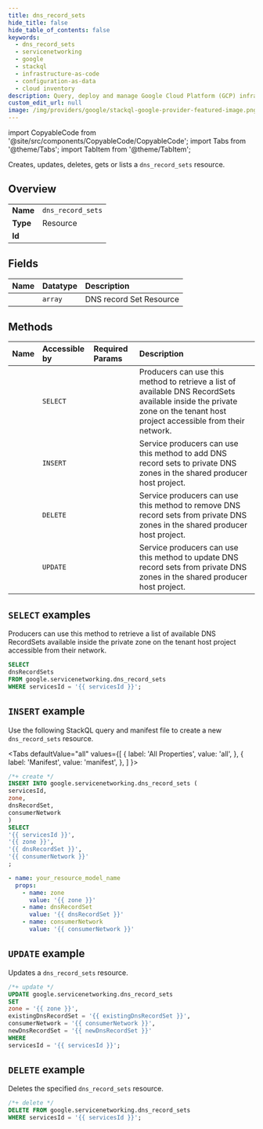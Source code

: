 ```yaml
---
title: dns_record_sets
hide_title: false
hide_table_of_contents: false
keywords:
  - dns_record_sets
  - servicenetworking
  - google
  - stackql
  - infrastructure-as-code
  - configuration-as-data
  - cloud inventory
description: Query, deploy and manage Google Cloud Platform (GCP) infrastructure and resources using SQL
custom_edit_url: null
image: /img/providers/google/stackql-google-provider-featured-image.png
---
```


import CopyableCode from '@site/src/components/CopyableCode/CopyableCode';
import Tabs from '@theme/Tabs';
import TabItem from '@theme/TabItem';

Creates, updates, deletes, gets or lists a <code>dns_record_sets</code> resource.

## Overview
<table><tbody>
<tr><td><b>Name</b></td><td><code>dns_record_sets</code></td></tr>
<tr><td><b>Type</b></td><td>Resource</td></tr>
<tr><td><b>Id</b></td><td><CopyableCode code="google.servicenetworking.dns_record_sets" /></td></tr>
</tbody></table>

## Fields
| Name | Datatype | Description |
|:-----|:---------|:------------|
| <CopyableCode code="dnsRecordSets" /> | `array` | DNS record Set Resource |

## Methods
| Name | Accessible by | Required Params | Description |
|:-----|:--------------|:----------------|:------------|
| <CopyableCode code="list" /> | `SELECT` | <CopyableCode code="servicesId" /> | Producers can use this method to retrieve a list of available DNS RecordSets available inside the private zone on the tenant host project accessible from their network. |
| <CopyableCode code="add" /> | `INSERT` | <CopyableCode code="servicesId" /> | Service producers can use this method to add DNS record sets to private DNS zones in the shared producer host project. |
| <CopyableCode code="remove" /> | `DELETE` | <CopyableCode code="servicesId" /> | Service producers can use this method to remove DNS record sets from private DNS zones in the shared producer host project. |
| <CopyableCode code="update" /> | `UPDATE` | <CopyableCode code="servicesId" /> | Service producers can use this method to update DNS record sets from private DNS zones in the shared producer host project. |

## `SELECT` examples

Producers can use this method to retrieve a list of available DNS RecordSets available inside the private zone on the tenant host project accessible from their network.

```sql
SELECT
dnsRecordSets
FROM google.servicenetworking.dns_record_sets
WHERE servicesId = '{{ servicesId }}'; 
```

## `INSERT` example

Use the following StackQL query and manifest file to create a new <code>dns_record_sets</code> resource.

<Tabs
    defaultValue="all"
    values={[
        { label: 'All Properties', value: 'all', },
        { label: 'Manifest', value: 'manifest', },
    ]
}>
<TabItem value="all">

```sql
/*+ create */
INSERT INTO google.servicenetworking.dns_record_sets (
servicesId,
zone,
dnsRecordSet,
consumerNetwork
)
SELECT 
'{{ servicesId }}',
'{{ zone }}',
'{{ dnsRecordSet }}',
'{{ consumerNetwork }}'
;
```
</TabItem>
<TabItem value="manifest">

```yaml
- name: your_resource_model_name
  props:
    - name: zone
      value: '{{ zone }}'
    - name: dnsRecordSet
      value: '{{ dnsRecordSet }}'
    - name: consumerNetwork
      value: '{{ consumerNetwork }}'

```
</TabItem>
</Tabs>

## `UPDATE` example

Updates a <code>dns_record_sets</code> resource.

```sql
/*+ update */
UPDATE google.servicenetworking.dns_record_sets
SET 
zone = '{{ zone }}',
existingDnsRecordSet = '{{ existingDnsRecordSet }}',
consumerNetwork = '{{ consumerNetwork }}',
newDnsRecordSet = '{{ newDnsRecordSet }}'
WHERE 
servicesId = '{{ servicesId }}';
```

## `DELETE` example

Deletes the specified <code>dns_record_sets</code> resource.

```sql
/*+ delete */
DELETE FROM google.servicenetworking.dns_record_sets
WHERE servicesId = '{{ servicesId }}';
```
